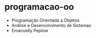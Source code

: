 # programacao-oo
- Programação Orientada a Objetos
- Análise e Desenvolvimento de Sistemas
- Emanuelly Peplow
